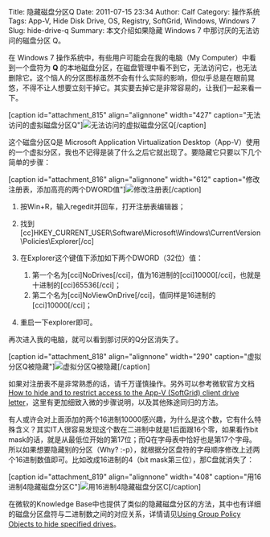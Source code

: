 Title: 隐藏磁盘分区Q
Date: 2011-07-15 23:34
Author: Calf
Category: 操作系统
Tags: App-V, Hide Disk Drive, OS, Registry, SoftGrid, Windows, Windows 7
Slug: hide-drive-q
Summary: 本文介绍如果隐藏 Windows 7 中那讨厌的无法访问的磁盘分区 Q。

在 Windows 7 操作系统中，有些用户可能会在我的电脑（My
Computer）中看到一个盘符为 **Q**
的本地磁盘分区，在磁盘管理中看不到它，无法访问它，也无法删除它。这个恼人的分区图标虽然不会有什么实际的影响，但似乎总是在眼前晃悠，不得不让人想要立刻干掉它。其实要去掉它是非常容易的，让我们一起来看一下。<!--more-->

[caption id="attachment\_815" align="alignnone" width="427"
caption="无法访问的虚拟磁盘分区Q"]![无法访问的虚拟磁盘分区Q][][/caption]

这个磁盘分区Q是 Microsoft Application Virtualization
Desktop（App-V）使用的一个虚拟分区，我也不记得是装了什么之后它就出现了。要隐藏它只要以下几个简单的步骤：

[caption id="attachment\_816" align="alignnone" width="612"
caption="修改注册表，添加高亮的两个DWORD值"]![修改注册表][][/caption]

1.  按Win+R，输入regedit并回车，打开注册表编辑器；
2.  找到[cc]HKEY\_CURRENT\_USER\\Software\\Microsoft\\Windows\\CurrentVersion\\Policies\\Explorer[/cc]
3.  在Explorer这个键值下添加如下两个DWORD（32位）值：
    1.  第一个名为[cci]NoDrives[/cci]，值为16进制的[cci]10000[/cci]，也就是十进制的[cci]65536[/cci]；
    2.  第二个名为[cci]NoViewOnDrive[/cci]，值同样是16进制的[cci]10000[/cci]；

4.  重启一下explorer即可。

再次进入我的电脑，就可以看到那讨厌的Q分区消失了。

[caption id="attachment\_818" align="alignnone" width="290"
caption="虚拟分区Q被隐藏"]![虚拟分区Q被隐藏][][/caption]

如果对注册表不是非常熟悉的话，请千万谨慎操作。另外可以参考微软官方文档[How
to hide and to restrict access to the App-V (SoftGrid) client drive
letter][]，这里有更加细致入微的步骤说明，以及其他殊途同归的方法。

有人或许会对上面添加的两个16进制10000感兴趣，为什么是这个数，它有什么特殊含义？其实IT人很容易发现这个数在二进制中就是1后面跟16个零，如果看作bit
mask的话，就是从最低位开始的第17位；而Q在字母表中恰好也是第17个字母。所以如果想要隐藏别的分区（Why?
:-p），就根据分区盘符的字母顺序修改上述两个16进制数值即可。比如改成16进制的4（bit
mask第三位），那C盘就消失了：

[caption id="attachment\_819" align="alignnone" width="408"
caption="用16进制4隐藏磁盘分区C"]![用16进制4隐藏磁盘分区C][][/caption]

在微软的Knowledge
Base中也提供了类似的隐藏磁盘分区的方法，其中也有详细的磁盘分区盘符与二进制数之间的对应关系，详情请见[Using
Group Policy Objects to hide specified drives][]。

  [无法访问的虚拟磁盘分区Q]: http://www.gocalf.com/blog/wp-content/uploads/2011/07/disk-q-unaccess.png
    "disk-q-unaccess"
  [修改注册表]: http://www.gocalf.com/blog/wp-content/uploads/2011/07/disk-q-registry.png
    "disk-q-registry"
  [虚拟分区Q被隐藏]: http://www.gocalf.com/blog/wp-content/uploads/2011/07/disk-q-hidden.png
    "disk-q-hidden"
  [How to hide and to restrict access to the App-V (SoftGrid) client
  drive letter]: http://support.microsoft.com/kb/931626/en-us
    "How to hide and to restrict access to the App-V (SoftGrid) client drive letter"
  [用16进制4隐藏磁盘分区C]: http://www.gocalf.com/blog/wp-content/uploads/2011/07/disk-c-hidden.png
    "disk-c-hidden"
  [Using Group Policy Objects to hide specified drives]: http://support.microsoft.com/kb/231289
    "Using Group Policy Objects to hide specified drives"
